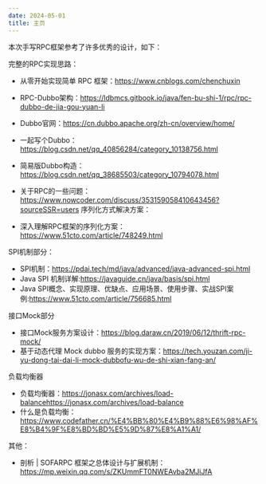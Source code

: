 ```yaml
---
date: 2024-05-01
title: 主页
---
```


本次手写RPC框架参考了许多优秀的设计，如下：

完整的RPC实现思路：

+ 从零开始实现简单 RPC 框架：https://www.cnblogs.com/chenchuxin
+ RPC-Dubbo架构：https://ldbmcs.gitbook.io/java/fen-bu-shi-1/rpc/rpc-dubbo-de-jia-gou-yuan-li
+ Dubbo官网：https://cn.dubbo.apache.org/zh-cn/overview/home/
+ 一起写个Dubbo：https://blog.csdn.net/qq_40856284/category_10138756.html
+ 简易版Dubbo构造：https://blog.csdn.net/qq_38685503/category_10794078.html
+ 关于RPC的一些问题：https://www.nowcoder.com/discuss/353159058410643456?sourceSSR=users
序列化方式解决方案：

+ 深入理解RPC框架的序列化方案：https://www.51cto.com/article/748249.html

SPI机制部分：

+ SPI机制：https://pdai.tech/md/java/advanced/java-advanced-spi.html
+ Java SPI 机制详解:https://javaguide.cn/java/basis/spi.html
+ Java SPI概念、实现原理、优缺点、应用场景、使用步骤、实战SPI案例:https://www.51cto.com/article/756685.html

接口Mock部分

+ 接口Mock服务方案设计：https://blog.daraw.cn/2019/06/12/thrift-rpc-mock/
+ 基于动态代理 Mock dubbo 服务的实现方案：https://tech.youzan.com/ji-yu-dong-tai-dai-li-mock-dubbofu-wu-de-shi-xian-fang-an/

负载均衡器

+ 负载均衡器：https://jonasx.com/archives/load-balancehttps://jonasx.com/archives/load-balance
+ 什么是负载均衡：https://www.codefather.cn/%E4%BB%80%E4%B9%88%E6%98%AF%E8%B4%9F%E8%BD%BD%E5%9D%87%E8%A1%A1/

其他：

+ 剖析 | SOFARPC 框架之总体设计与扩展机制：https://mp.weixin.qq.com/s/ZKUmmFT0NWEAvba2MJiJfA
